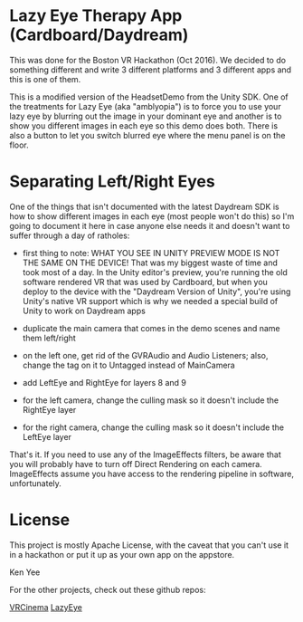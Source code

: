 # Lazy Eye Therapy App (Cardboard/Daydream)

This was done for the Boston VR Hackathon (Oct 2016).
We decided to do something different and write 3 different platforms and 3 different apps and this is one of them.

This is a modified version of the HeadsetDemo from the Unity SDK.  One of the treatments for Lazy Eye (aka "amblyopia") is to force you to use your lazy eye by blurring out the image in your dominant eye and another is to show you different images in each eye so this demo does both.  There is also a button to let you switch blurred eye where the menu panel is on the floor.

# Separating Left/Right Eyes
One of the things that isn't documented with the latest Daydream SDK is how to show different images in each eye (most people won't do this) so I'm going to document it here in case anyone else needs it and doesn't want to suffer through a day of ratholes:

- first thing to note: WHAT YOU SEE IN UNITY PREVIEW MODE IS NOT THE SAME ON THE DEVICE!  That was my biggest waste of time and took most of a day.  In the Unity editor's preview, you're running the old software rendered VR that was used by Cardboard, but when you deploy to the device with the "Daydream Version of Unity", you're using Unity's native VR support which is why we needed a special build of Unity to work on Daydream apps

- duplicate the main camera that comes in the demo scenes and name them left/right
- on the left one, get rid of the GVRAudio and Audio Listeners; also, change the tag on it to Untagged instead of MainCamera
- add LeftEye and RightEye for layers 8 and 9
- for the left camera, change the culling mask so it doesn't include the RightEye layer
- for the right camera, change the culling mask so it doesn't include the LeftEye layer

That's it.  If you need to use any of the ImageEffects filters, be aware that you will probably have to turn off Direct Rendering on each camera.  ImageEffects assume you have access to the rendering pipeline in software, unfortunately.

# License
This project is mostly Apache License, with the caveat that you can't use it in a hackathon or put it up as your own app on the appstore.

Ken Yee

For the other projects, check out these github repos:

[VRCinema](https://github.com/preetishkakkar/VRCinemaHackton)
[LazyEye](https://github.com/githubildar/LazyEye)

